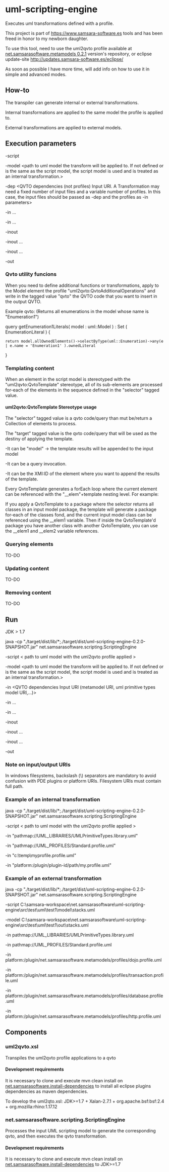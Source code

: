 # uml-scripting-engine
Executes uml transformations defined with a profile.


This project is part of https://www.samsara-software.es tools and has been freed in honor to my newborn daughter.

To use this tool, need to use the uml2qvto profile available at [net.samsarasoftware.metamodels 0.2.1](https://github.com/perelengo/net.samsarasoftware.metamodels/tree/net.samsarasoftware.metamodels-0.2.1) version's repository, or eclipse update-site http://updates.samsara-software.es/eclipse/

As soon as possible I have more time, will add info on how to use it in simple and advanced modes.


## How-to
The transpiler can generate internal or external transformations.

Internal transformations are applied to the same model the profile is applied to.

External transformations are applied to external models.

## Execution parameters

-script 	<path to uml model with the uml2qvto profile applied> 

-model 		<path to uml model the transform will be applied to. If not defined or is the same as the script model, the script model is used and is treated as an internal transformation.> 

-dep 		<QVTO dependencies (not profiles) Input URI. A Transformation may need a fixed number of input files and a variable number of profiles. In this case, the input files should be passed as -dep and the profiles as -in parameters>

-in ... <additional profiles Input URI>

-in ...

-inout 	<additional URIs of files that are input and output at the same time>

-inout ...

-inout ...

-out 		<additional URIs of files that are output files>

### Qvto utility funcions

When you need to define additional functions or transformations, apply to the Model element the profile "uml2qvto:QvtoAdditionalOperations" and write in the tagged value "qvto" the QVTO code that you want to insert in the output QVTO.

Example qvto: (Returns all enumerations in the model whose name is "Enumeration1")

  query getEnumeration1Literals( model : uml::Model ) : Set ( EnumerationLiteral ) {

    return model.allOwnedElements()->selectByType(uml::Enumeration)->any(e | e.name = 'Enumeration1' ).ownedLiteral

  }


### Templating content

When an element in the script model is stereotyped with the "uml2qvto:QvtoTemplate" stereotype, all of its sub-elements are processed for-each of the elements in the sequence defined in the "selector" tagged value.

#### uml2qvto:QvtoTemplate Stereotype usage

The "selector" tagged value is a qvto code/query than mut be/return a Collection of elements to process.

The "target" tagged value is the qvto code/query that will be used as the destiny of applying the template. 

-It can be "model" -> the template results will be appended to the input model

-It can be a query invocation.

-It can be the XMI:ID of the element where you want to append the results of the template.

Every QvtoTemplate generates a forEach loop where the current element can be referenced with the "__elem"+template nesting level. For example:

If you apply a QvtoTemplate to a package where the selector returns all classes in an input model package, the template will generate a package for-each of the classes fond, and the current input model class can be referenced using the __elem1 variable.
Then if inside the QvtoTemplate'd package you have another class with another QvtoTemplate, you can use the __elem1 and __elem2 variable references.


### Querying elements
TO-DO


### Updating content
TO-DO

### Removing content
TO-DO

## Run
JDK > 1.7

java -cp "./target/dist/lib/*;./target/dist/uml-scripting-engine-0.2.0-SNAPSHOT.jar"  net.samsarasoftware.scripting.ScriptingEngine

  -script < path to uml model with the uml2qvto profile applied >
  
  -model <path to uml model the transform will be applied to. If not defined or is the same as the script model, the script model is used and is treated as an internal transformation.>
  
  -in <QVTO dependencies Input URI (metamodel URI, uml primitive types model URI,...)>
  
  -in ...
  
  -in ...
  
  -inout <additional URIs of files that are input and output at the same time>
  
  -inout ...
  
  -inout ...
  
  -out <additional URIs of files that are output files>
  
  
  
### Note on input/output URIs
In windows filesystems, backslash (\\) separators are mandatory to avoid confusion with PDE plugins or platform URIs.
Filesystem URIs must contain full path.

### Example of an internal transformation
java -cp "./target/dist/lib/*;./target/dist/uml-scripting-engine-0.2.0-SNAPSHOT.jar"  net.samsarasoftware.scripting.ScriptingEngine

  -script < path to uml model with the uml2qvto profile applied >
  
   -in "pathmap://UML_LIBRARIES/UMLPrimitiveTypes.library.uml"
   
   -in "pathmap://UML_PROFILES/Standard.profile.uml"
   
   -in "c:\temp\myprofile.profile.uml"
   
   -in "platform:/plugin/plugin-id/path/my.profile.uml"
   
  

### Example of an external transformation
java -cp "./target/dist/lib/*;./target/dist/uml-scripting-engine-0.2.0-SNAPSHOT.jar"  net.samsarasoftware.scripting.ScriptingEngine

 -script C:\samsara-workspace\net.samsarasoftware\uml-scripting-engine\src\test\uml\test1\model\stacks.uml 
 
 -model C:\samsara-workspace\net.samsarasoftware\uml-scripting-engine\src\test\uml\test1\out\stacks.uml
 
 -in pathmap://UML_LIBRARIES/UMLPrimitiveTypes.library.uml
 
 -in pathmap://UML_PROFILES/Standard.profile.uml
 
 -in platform:/plugin/net.samsarasoftware.metamodels/profiles/dojo.profile.uml
 
 -in platform:/plugin/net.samsarasoftware.metamodels/profiles/transaction.profile.uml
 
 -in platform:/plugin/net.samsarasoftware.metamodels/profiles/database.profile.uml
 
 -in platform:/plugin/net.samsarasoftware.metamodels/profiles/http.profile.uml
 
 



## Components
### uml2qvto.xsl
Transpiles the uml2qvto profile applications to a qvto 

#### Development requirements
It is necessary to clone and execute mvn clean install on [net.samsarasoftware.install-dependencies](https://github.com/perelengo/net.samsarasoftware.install-dependencies) to install all eclipse plugins dependencies as maven dependencies.

To develop the uml2qto.xsl: JDK>=1.7 + Xalan-2.7.1 + org.apache.bsf:bsf:2.4 + org.mozilla:rhino:1.17.12



### net.samsarasoftware.scripting.ScriptingEngine
Processes the input UML scripting model to generate the corresponding qvto, and then executes the qvto transformation.


#### Development requirements
It is necessary to clone and execute mvn clean install on [net.samsarasoftware.install-dependencies](https://github.com/perelengo/net.samsarasoftware.install-dependencies) to JDK>=1.7
